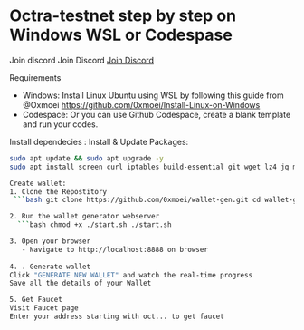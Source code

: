 # Octra-testnet step by step on Windows WSL or Codespase
Join discord Join Discord [Join Discord](https://discord.gg/octra)

Requirements
- Windows: Install Linux Ubuntu using WSL by following this guide from @Oxmoei https://github.com/0xmoei/Install-Linux-on-Windows
- Codespace: Or you can use Github Codespace, create a blank template and run your codes.


Install dependecies :
Install & Update Packages: 
```bash
sudo apt update && sudo apt upgrade -y
sudo apt install screen curl iptables build-essential git wget lz4 jq make gcc nano automake autoconf tmux htop nvme-cli libgbm1 pkg-config libssl-dev libleveldb-dev tar clang bsdmainutils ncdu unzip libleveldb-dev  -y

Create wallet: 
1. Clone the Repostitory
 ```bash git clone https://github.com/0xmoei/wallet-gen.git cd wallet-gen

2. Run the wallet generator webserver
  ```bash chmod +x ./start.sh ./start.sh

3. Open your browser
   - Navigate to http://localhost:8888 on browser
  
4. . Generate wallet
Click "GENERATE NEW WALLET" and watch the real-time progress
Save all the details of your Wallet

5. Get Faucet
Visit Faucet page
Enter your address starting with oct... to get faucet


      
   
   
